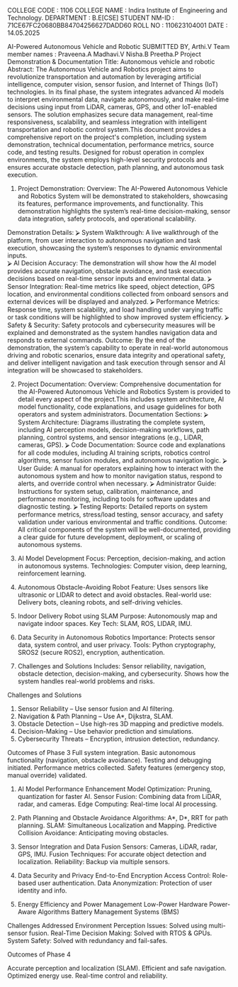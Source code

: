 COLLEGE CODE : 1106
COLLEGE NAME : Indira Institute of Engineering and Technology.
DEPARTMENT : B.E[CSE]
STUDENT NM-ID : 71CE67FC20680BB84704256627DADD60
ROLL NO : 110623104001
DATE : 14.05.2025

AI-Powered Autonomous Vehicle and Robotic
SUBMITTED BY,
Arthi.V
Team member names :
       Praveena.A
        Madhavi.V
Nisha.B
Preetha.P
    Project Demonstration & Documentation
Title: Autonomous vehicle and robotic
Abstract:
                       The Autonomous Vehicle and Robotics project aims to revolutionize transportation and automation by leveraging artificial intelligence, computer vision, sensor fusion, and Internet of Things (IoT) technologies. In its final phase, the system integrates advanced AI models to interpret environmental data, navigate autonomously, and make real-time decisions using input from LiDAR, cameras, GPS, and other IoT-enabled sensors. The solution emphasizes secure data management, real-time responsiveness, scalability, and seamless integration with intelligent transportation and robotic control system.This document provides a comprehensive report on the project's completion, including system demonstration, technical documentation, performance metrics, source code, and testing results. Designed for robust operation in complex environments, the system employs high-level security protocols and ensures accurate obstacle detection, path planning, and autonomous task execution. 

1. Project Demonstration:
Overview:
                The AI-Powered Autonomous Vehicle and Robotics System will be demonstrated to stakeholders, showcasing its features, performance improvements, and functionality. This demonstration highlights the system’s real-time decision-making, sensor data integration, safety protocols, and operational scalability.


Demonstration Details:
⮚	System Walkthrough: A live walkthrough of the platform,
from user interaction to autonomous navigation and task execution,
showcasing the system’s responses to dynamic environmental inputs.              
⮚	AI Decision Accuracy: The demonstration will show how the AI
model provides accurate navigation, obstacle avoidance, and task execution
decisions based on real-time sensor inputs and environmental data.
⮚	Sensor Integration: Real-time metrics like speed, object
detection, GPS location, and environmental conditions collected from onboard
sensors and external devices will be displayed and analyzed.
⮚	Performance Metrics: Response time, system scalability, and load
handling under varying traffic or task conditions will be highlighted to show
improved system efficiency.
⮚	Safety & Security: Safety protocols and cybersecurity measures
will be explained and demonstrated as the system handles navigation data and
responds to external commands.
Outcome:
                 By the end of the demonstration, the system’s capability to operate in real-world autonomous driving and robotic scenarios, ensure data integrity and operational safety, and deliver intelligent navigation and task execution through sensor and AI integration will be showcased to stakeholders.


2. Project Documentation:
Overview:
                   Comprehensive documentation for the AI-Powered Autonomous Vehicle and Robotics System is provided to detail every aspect of the project.This includes system architecture, AI model functionality, code
explanations, and usage guidelines for both operators and system administrators.
Documentation Sections:
⮚	System Architecture: Diagrams illustrating the complete system,
including AI perception models, decision-making workflows, path planning,
control systems, and sensor integrations (e.g., LiDAR, cameras, GPS).
⮚	Code Documentation: Source code and explanations for all code
modules, including AI training scripts, robotics control algorithms, sensor
fusion modules, and autonomous navigation logic.
⮚	User Guide: A manual for operators explaining how to interact
with the autonomous system and how to monitor navigation status, respond
to alerts, and override control when necessary.
⮚	Administrator Guide: Instructions for system setup, calibration,
maintenance, and performance monitoring, including tools for software
updates and diagnostic testing.
⮚	Testing Reports: Detailed reports on system performance
metrics, stress/load testing, sensor accuracy, and safety validation under
various environmental and traffic conditions.
Outcome:
              All critical components of the system will be well-documented, providing a clear guide for future development, deployment, or scaling of autonomous systems.


1. AI Model Development
Focus: Perception, decision-making, and action in autonomous systems.
Technologies: Computer vision, deep learning, reinforcement learning.

2. Autonomous Obstacle-Avoiding Robot
Feature: Uses sensors like ultrasonic or LIDAR to detect and avoid obstacles.
Real-world use: Delivery bots, cleaning robots, and self-driving vehicles.

3. Indoor Delivery Robot using SLAM
Purpose: Autonomously map and navigate indoor spaces.
Key Tech: SLAM, ROS, LIDAR, IMU.

4. Data Security in Autonomous Robotics
Importance: Protects sensor data, system control, and user privacy.
Tools: Python cryptography, SROS2 (secure ROS2), encryption, authentication.

5. Challenges and Solutions
Includes: Sensor reliability, navigation, obstacle detection, decision-making, and cybersecurity.
Shows how the system handles real-world problems and risks.


Challenges and Solutions
1. Sensor Reliability – Use sensor fusion and AI filtering.
2. Navigation & Path Planning – Use A*, Dijkstra, SLAM.
3. Obstacle Detection – Use high-res 3D mapping and predictive models.
4. Decision-Making – Use behavior prediction and simulations.
5. Cybersecurity Threats – Encryption, intrusion detection, redundancy.

Outcomes of Phase 3
Full system integration.
Basic autonomous functionality (navigation, obstacle avoidance).
Testing and debugging initiated.
Performance metrics collected.
Safety features (emergency stop, manual override) validated.

1. AI Model Performance Enhancement
Model Optimization: Pruning, quantization for faster AI.
Sensor Fusion: Combining data from LiDAR, radar, and cameras.
Edge Computing: Real-time local AI processing.

2. Path Planning and Obstacle Avoidance
Algorithms: A*, D*, RRT for path planning.
SLAM: Simultaneous Localization and Mapping.
Predictive Collision Avoidance: Anticipating moving obstacles.

3. Sensor Integration and Data Fusion
Sensors: Cameras, LiDAR, radar, GPS, IMU.
Fusion Techniques: For accurate object detection and localization.
Reliability: Backup via multiple sensors.

4. Data Security and Privacy
End-to-End Encryption
Access Control: Role-based user authentication.
Data Anonymization: Protection of user identity and info.

5. Energy Efficiency and Power Management
Low-Power Hardware
Power-Aware Algorithms
Battery Management Systems (BMS)

Challenges Addressed
Environment Perception Issues: Solved using multi-sensor fusion.
Real-Time Decision Making: Solved with RTOS & GPUs.
System Safety: Solved with redundancy and fail-safes.

Outcomes of Phase 4

Accurate perception and localization (SLAM).
Efficient and safe navigation.
Optimized energy use.
Real-time control and reliability.


